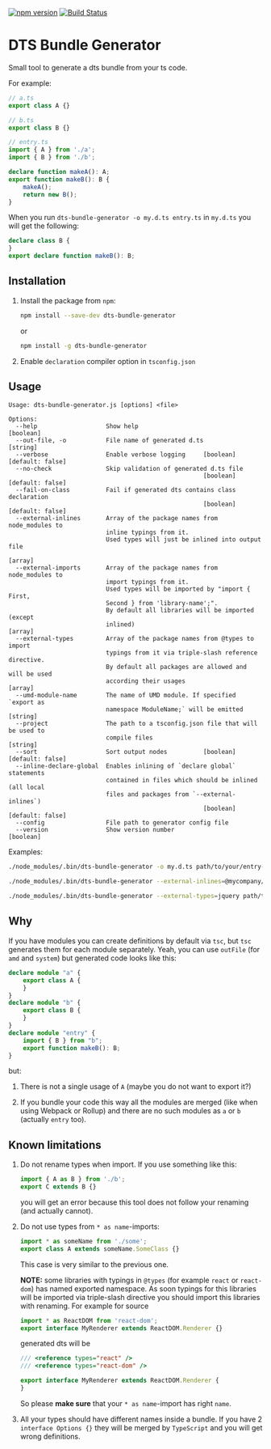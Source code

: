[![npm version](https://badge.fury.io/js/dts-bundle-generator.svg)](https://badge.fury.io/js/dts-bundle-generator) [![Build Status](https://travis-ci.org/timocov/dts-bundle-generator.svg?branch=master)](https://travis-ci.org/timocov/dts-bundle-generator)

# DTS Bundle Generator

Small tool to generate a dts bundle from your ts code.

For example:

```ts
// a.ts
export class A {}
```

```ts
// b.ts
export class B {}
```

```ts
// entry.ts
import { A } from './a';
import { B } from './b';

declare function makeA(): A;
export function makeB(): B {
    makeA();
    return new B();
}
```

When you run `dts-bundle-generator -o my.d.ts entry.ts` in `my.d.ts` you will get the following:

```ts
declare class B {
}
export declare function makeB(): B;
```

## Installation

1. Install the package from `npm`:
    ```bash
    npm install --save-dev dts-bundle-generator
    ```

    or

    ```bash
    npm install -g dts-bundle-generator
    ```

1. Enable `declaration` compiler option in `tsconfig.json`

## Usage

```
Usage: dts-bundle-generator.js [options] <file>

Options:
  --help                   Show help                                   [boolean]
  --out-file, -o           File name of generated d.ts                  [string]
  --verbose                Enable verbose logging     [boolean] [default: false]
  --no-check               Skip validation of generated d.ts file
                                                      [boolean] [default: false]
  --fail-on-class          Fail if generated dts contains class declaration
                                                      [boolean] [default: false]
  --external-inlines       Array of the package names from node_modules to
                           inline typings from it.
                           Used types will just be inlined into output file
                                                                         [array]
  --external-imports       Array of the package names from node_modules to
                           import typings from it.
                           Used types will be imported by "import { First,
                           Second } from 'library-name';".
                           By default all libraries will be imported (except
                           inlined)                                      [array]
  --external-types         Array of the package names from @types to import
                           typings from it via triple-slash reference directive.
                           By default all packages are allowed and will be used
                           according their usages                        [array]
  --umd-module-name        The name of UMD module. If specified `export as
                           namespace ModuleName;` will be emitted       [string]
  --project                The path to a tsconfig.json file that will be used to
                           compile files                                [string]
  --sort                   Sort output nodes          [boolean] [default: false]
  --inline-declare-global  Enables inlining of `declare global` statements
                           contained in files which should be inlined (all local
                           files and packages from `--external-inlines`)
                                                      [boolean] [default: false]
  --config                 File path to generator config file
  --version                Show version number                         [boolean]
```

Examples:

```bash
./node_modules/.bin/dts-bundle-generator -o my.d.ts path/to/your/entry-file.ts
```

```bash
./node_modules/.bin/dts-bundle-generator --external-inlines=@mycompany/internal-project --external-imports=@angular/core,rxjs path/to/your/entry-file.ts
```

```bash
./node_modules/.bin/dts-bundle-generator --external-types=jquery path/to/your/entry-file.ts
```

## Why

If you have modules you can create definitions by default via `tsc`, but `tsc` generates them for each module separately. Yeah, you can use `outFile` (for `amd` and `system`) but generated code looks like this:

```ts
declare module "a" {
    export class A {
    }
}
declare module "b" {
    export class B {
    }
}
declare module "entry" {
    import { B } from "b";
    export function makeB(): B;
}
```

but:

1. There is not a single usage of `A` (maybe you do not want to export it?)

1. If you bundle your code this way all the modules are merged (like when using Webpack or Rollup) and there are no such modules as `a` or `b` (actually `entry` too).

## Known limitations

1. Do not rename types when import. If you use something like this:

    ```ts
    import { A as B } from './b';
    export C extends B {}
    ```

    you will get an error because this tool does not follow your renaming (and actually cannot).

1. Do not use types from `* as name`-imports:

    ```ts
    import * as someName from './some';
    export class A extends someName.SomeClass {}
    ```

    This case is very similar to the previous one.

    **NOTE:** some libraries with typings in `@types` (for example `react` or `react-dom`) has named exported namespace. As soon typings for this libraries will be imported via triple-slash directive you should import this libraries with renaming. For example for source

    ```ts
    import * as ReactDOM from 'react-dom';
    export interface MyRenderer extends ReactDOM.Renderer {}
    ```

    generated dts will be

    ```ts
    /// <reference types="react" />
    /// <reference types="react-dom" />

    export interface MyRenderer extends ReactDOM.Renderer {
    }
    ```

    So please **make sure** that your `* as name`-import has right `name`.

1. All your types should have different names inside a bundle. If you have 2 `interface Options {}` they will be merged by `TypeScript` and you will get wrong definitions.
